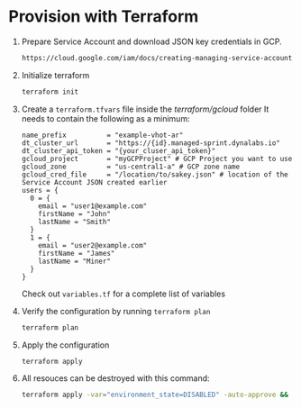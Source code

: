 # Provision with Terraform

1. Prepare Service Account and download JSON key credentials in GCP.

    ```bash
    https://cloud.google.com/iam/docs/creating-managing-service-accounts
    ```

1. Initialize terraform

    ```bash
    terraform init
    ```

1. Create a `terraform.tfvars` file inside the *terraform/gcloud* folder
   It needs to contain the following as a minimum:

    ```hcl
    name_prefix          = "example-vhot-ar"
    dt_cluster_url       = "https://{id}.managed-sprint.dynalabs.io" 
    dt_cluster_api_token = "{your_cluser_api_token}"
    gcloud_project       = "myGCPProject" # GCP Project you want to use
    gcloud_zone          = "us-central1-a" # GCP zone name
    gcloud_cred_file     = "/location/to/sakey.json" # location of the Service Account JSON created earlier
    users = {
      0 = {
        email = "user1@example.com"
        firstName = "John"
        lastName = "Smith"
      }
      1 = {
        email = "user2@example.com"
        firstName = "James"
        lastName = "Miner"
      }
    }
    ```

    Check out `variables.tf` for a complete list of variables

1. Verify the configuration by running `terraform plan`

    ```bash
    terraform plan
    ```

1. Apply the configuration

    ```bash
    terraform apply
    ```

1. All resouces can be destroyed with this command:

    ```bash
    terraform apply -var="environment_state=DISABLED" -auto-approve && terraform destroy -auto-approve
    ```
